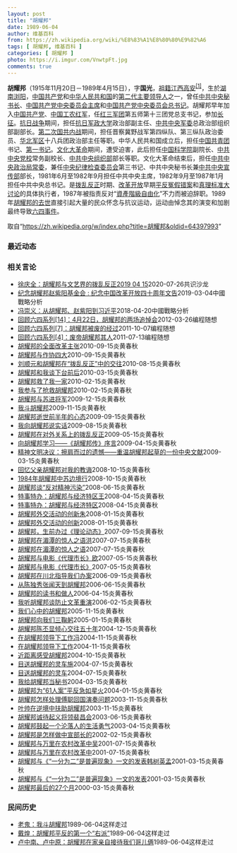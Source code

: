```yaml
---
layout: post
title: "胡耀邦"
date: 1989-06-04
author: 维基百科
from: https://zh.wikipedia.org/wiki/%E8%83%A1%E8%80%80%E9%82%A6
tags: [ 胡耀邦, 维基百科 ]
categories: [ 胡耀邦 ]
photo: https://i.imgur.com/VnwtpFt.jpg
comments: true
---
```

<div class="mw-parser-output"><div id="noteTA-854419da" class="noteTA"><div class="noteTA-local"><div data-noteta-code="zh-tw:身分; zh-cn:身份;"></div></div></div>

<p><b>胡耀邦</b>（1915年11月20日－1989年4月15日），字<b>国光</b>，<a href="/wiki/%E7%A5%96%E7%B1%8D" title="祖籍">祖籍</a><a href="/wiki/%E6%B1%9F%E8%A5%BF%E7%9C%81" title="江西省">江西</a><a href="/wiki/%E9%AB%98%E5%AE%89%E5%B8%82" title="高安市">高安</a><sup id="cite_ref-2" class="reference"><a href="#cite_note-2">[1]</a></sup>，生於<a href="/wiki/%E6%B9%96%E5%8D%97" class="mw-redirect" title="湖南">湖南</a><a href="/wiki/%E6%B5%8F%E9%98%B3" class="mw-redirect" title="浏阳">浏阳</a>，<a href="/wiki/%E4%B8%AD%E5%9B%BD%E5%85%B1%E4%BA%A7%E5%85%9A" title="中国共产党">中国共产党</a>和<a href="/wiki/%E4%B8%AD%E5%8D%8E%E4%BA%BA%E6%B0%91%E5%85%B1%E5%92%8C%E5%9B%BD" title="中华人民共和国">中华人民共和国</a>的<a href="/wiki/%E4%B8%AD%E5%9B%BD%E5%85%B1%E4%BA%A7%E5%85%9A%E9%9B%86%E4%BD%93%E9%A2%86%E5%AF%BC%E5%88%B6%E5%BA%A6" title="中国共产党集体领导制度">第二代</a><a href="/wiki/%E5%85%9A%E5%92%8C%E5%9B%BD%E5%AE%B6%E9%A2%86%E5%AF%BC%E4%BA%BA" title="党和国家领导人">主要领导人</a>之一，曾任<a href="/wiki/%E4%B8%AD%E5%85%B1%E4%B8%AD%E5%A4%AE%E7%A7%98%E4%B9%A6%E9%95%BF" title="中共中央秘书长">中共中央秘书长</a>、<a href="/wiki/%E4%B8%AD%E5%9B%BD%E5%85%B1%E4%BA%A7%E5%85%9A%E4%B8%AD%E5%A4%AE%E5%A7%94%E5%91%98%E4%BC%9A%E4%B8%BB%E5%B8%AD" title="中国共产党中央委员会主席">中国共产党中央委员会主席</a>和<a href="/wiki/%E4%B8%AD%E5%9B%BD%E5%85%B1%E4%BA%A7%E5%85%9A%E4%B8%AD%E5%A4%AE%E5%A7%94%E5%91%98%E4%BC%9A%E6%80%BB%E4%B9%A6%E8%AE%B0" title="中国共产党中央委员会总书记">中国共产党中央委员会总书记</a>。胡耀邦早年加入<a href="/wiki/%E4%B8%AD%E5%9B%BD%E5%85%B1%E4%BA%A7%E5%85%9A" title="中国共产党">中国共产党</a>、<a href="/wiki/%E4%B8%AD%E5%9B%BD%E5%B7%A5%E5%86%9C%E7%BA%A2%E5%86%9B" title="中国工农红军">中国工农红军</a>，任<a href="/wiki/%E7%BA%A2%E4%B8%89%E5%86%9B%E5%9B%A2" class="mw-redirect" title="红三军团">红三军团</a>第五师第十三团党总支书记，参加<a href="/wiki/%E9%95%BF%E5%BE%81" title="长征">长征</a>。<a href="/wiki/%E4%B8%AD%E5%9B%BD%E6%8A%97%E6%97%A5%E6%88%98%E4%BA%89" title="中国抗日战争">抗日战争</a>期间，担任<a href="/wiki/%E6%8A%97%E6%97%A5%E5%86%9B%E6%94%BF%E5%A4%A7%E5%AD%A6" title="抗日军政大学">抗日军政大学</a>政治部副主任、<a href="/wiki/%E4%B8%AD%E5%85%B1%E4%B8%AD%E5%A4%AE%E5%86%9B%E5%A7%94" class="mw-redirect" title="中共中央军委">中共中央军委</a>总政治部组织部副部长。<a href="/wiki/%E7%AC%AC%E4%BA%8C%E6%AC%A1%E5%9B%BD%E5%85%B1%E5%86%85%E6%88%98" title="第二次国共内战">第二次国共内战</a>期间，担任晋察冀野战军第四纵队、第三纵队政治委员、<a href="/wiki/%E5%8D%8E%E5%8C%97%E5%86%9B%E5%8C%BA" title="华北军区">华北军区</a>十八兵团政治部主任等职。中华人民共和国成立后，担任<a href="/wiki/%E4%B8%AD%E5%9B%BD%E5%85%B1%E9%9D%92%E5%9B%A2" class="mw-redirect" title="中国共青团">中国共青团</a>书记、<a href="/wiki/%E7%AC%AC%E4%B8%80%E4%B9%A6%E8%AE%B0_(%E4%B8%AD%E5%9B%BD)" title="第一书记 (中国)">第一书记</a>。<a href="/wiki/%E6%96%87%E5%8C%96%E5%A4%A7%E9%9D%A9%E5%91%BD" title="文化大革命">文化大革命</a>期间，遭受迫害，此后担任<a href="/wiki/%E4%B8%AD%E5%9B%BD%E7%A7%91%E5%AD%A6%E9%99%A2" title="中国科学院">中国科学院</a>副院长、<a href="/wiki/%E4%B8%AD%E5%85%B1%E4%B8%AD%E5%A4%AE%E5%85%9A%E6%A0%A1" title="中共中央党校">中共中央党校</a>常务副校长、<a href="/wiki/%E4%B8%AD%E5%85%B1%E4%B8%AD%E5%A4%AE%E7%BB%84%E7%BB%87%E9%83%A8" class="mw-redirect" title="中共中央组织部">中共中央组织部</a>部长等职。文化大革命结束后，担任<a href="/wiki/%E4%B8%AD%E5%85%B1%E4%B8%AD%E5%A4%AE%E6%94%BF%E6%B2%BB%E5%B1%80%E5%B8%B8%E5%A7%94" class="mw-redirect" title="中共中央政治局常委">中共中央政治局常委</a>，兼任<a href="/wiki/%E4%B8%AD%E5%A4%AE%E7%BA%AA%E5%BE%8B%E6%A3%80%E6%9F%A5%E5%A7%94%E5%91%98%E4%BC%9A" class="mw-redirect" title="中央纪律检查委员会">中央纪律检查委员会</a>第三书记、中共中央秘书长兼<a href="/wiki/%E4%B8%AD%E5%85%B1%E4%B8%AD%E5%A4%AE%E5%AE%A3%E4%BC%A0%E9%83%A8" title="中共中央宣传部">中共中央宣传部</a>部长，1981年6月至1982年9月担任中共中央主席，1982年9月至1987年1月担任中共中央总书记。是<a href="/wiki/%E6%8B%A8%E4%B9%B1%E5%8F%8D%E6%AD%A3" title="拨乱反正">拨乱反正</a>时期、<a href="/wiki/%E6%94%B9%E9%9D%A9%E5%BC%80%E6%94%BE" title="改革开放">改革开放</a>早期<a href="/wiki/%E5%B9%B3%E5%8F%8D%E5%86%A4%E5%81%87%E9%94%99%E6%A1%88" title="平反冤假错案">平反冤假错案</a>和<a href="/wiki/%E7%9C%9F%E7%90%86%E6%A0%87%E5%87%86%E5%A4%A7%E8%AE%A8%E8%AE%BA" title="真理标准大讨论">真理标准大讨论</a>的具体执行者，1987年被指责反对“<a href="/wiki/%E8%B3%87%E7%94%A2%E9%9A%8E%E7%B4%9A%E8%87%AA%E7%94%B1%E5%8C%96" title="資產階級自由化">資產階級自由化</a>”不力而被迫辞职。1989年<a href="/wiki/%E8%83%A1%E8%80%80%E9%82%A6%E4%B9%8B%E6%AD%BB" title="胡耀邦之死">胡耀邦的去世</a>直接引起大量的民众怀念与抗议运动，运动由悼念其的演变和加剧最终导致<a href="/wiki/%E5%85%AD%E5%9B%9B%E4%BA%8B%E4%BB%B6" title="六四事件">六四事件</a>。
</p>
</div><noscript><img src="//zh.wikipedia.org/wiki/Special:CentralAutoLogin/start?type=1x1" alt="" title="" width="1" height="1" style="border: none; position: absolute;"></noscript>
<div class="printfooter">取自“<a dir="ltr" href="https://zh.wikipedia.org/w/index.php?title=胡耀邦&amp;oldid=64397993">https://zh.wikipedia.org/w/index.php?title=胡耀邦&amp;oldid=64397993</a>”</div><div id="recent-news"><h3>最近动态</h3><ul></ul></div><div id="open-opinion"><h3>相关言论</h3><ul><li><a href="https://nodebe4.github.io/opinion/2020-07-26/%E5%BE%90%E5%BA%86%E5%85%A8-%E8%83%A1%E8%80%80%E9%82%A6%E4%B8%8E%E6%96%87%E8%89%BA%E7%95%8C%E7%9A%84%E6%8B%A8%E4%B9%B1%E5%8F%8D%E6%AD%A32019-04-15/" title="共识沙龙">徐庆全：胡耀邦与文艺界的拨乱反正2019 04 15</a><time>2020-07-26</time><a class="tag">共识沙龙</a></li>
<li><a href="https://nodebe4.github.io/opinion/2019-03-04/%E7%BA%AA%E5%BF%B5%E8%83%A1%E8%80%80%E9%82%A6%E8%B5%B5%E7%B4%AB%E9%98%B3%E5%9F%BA%E9%87%91%E4%BC%9A-%E7%BA%AA%E5%BF%B5%E4%B8%AD%E5%9B%BD%E6%94%B9%E9%9D%A9%E5%BC%80%E6%94%BE%E5%9B%9B%E5%8D%81%E5%91%A8%E5%B9%B4%E6%96%87%E5%91%8A/" title="">纪念胡耀邦赵紫阳基金会 : 纪念中国改革开放四十周年文告</a><time>2019-03-04</time><a class="tag">中國戰略分析</a></li>
<li><a href="https://nodebe4.github.io/opinion/2018-04-20/%E5%86%AF%E5%B4%87%E4%B9%89-%E4%BB%8E%E8%83%A1%E8%80%80%E9%82%A6-%E8%B5%B5%E7%B4%AB%E9%98%B3%E5%88%B0%E4%B9%A0%E8%BF%91%E5%B9%B3/" title="冯崇义">冯崇义：从胡耀邦、赵紫阳到习近平</a><time>2018-04-20</time><a class="tag">中國戰略分析</a></li>
<li><a href="https://nodebe4.github.io/opinion/2012-03-26/%E5%9B%9E%E9%A1%BE%E5%85%AD%E5%9B%9B%E7%B3%BB%E5%88%97-14-4%E6%9C%8822%E6%97%A5-%E8%83%A1%E8%80%80%E9%82%A6%E7%9A%84%E4%B8%A4%E5%9C%BA%E8%BF%BD%E6%82%BC%E4%BC%9A/" title="编程随想">回顾六四系列[14]：4月22日，胡耀邦的两场追悼会</a><time>2012-03-26</time><a class="tag">编程随想</a></li>
<li><a href="https://nodebe4.github.io/opinion/2011-10-07/%E5%9B%9E%E9%A1%BE%E5%85%AD%E5%9B%9B%E7%B3%BB%E5%88%97-7-%E8%83%A1%E8%80%80%E9%82%A6%E8%A2%AB%E5%BA%9F%E7%9A%84%E7%BB%8F%E8%BF%87/" title="编程随想">回顾六四系列[7]：胡耀邦被废的经过</a><time>2011-10-07</time><a class="tag">编程随想</a></li>
<li><a href="https://nodebe4.github.io/opinion/2011-07-13/%E5%9B%9E%E9%A1%BE%E5%85%AD%E5%9B%9B%E7%B3%BB%E5%88%97-4-%E5%BA%9F%E5%B8%9D%E8%83%A1%E8%80%80%E9%82%A6%E5%85%B6%E4%BA%BA/" title="编程随想">回顾六四系列[4]：废帝胡耀邦其人</a><time>2011-07-13</time><a class="tag">编程随想</a></li>
<li><a href="https://nodebe4.github.io/opinion/2010-09-15/%E8%83%A1%E8%80%80%E9%82%A6%E7%9A%84%E5%85%A8%E9%9D%A2%E6%94%B9%E9%9D%A9%E4%B8%BB%E5%BC%A0/" title="">胡耀邦的全面改革主张</a><time>2010-09-15</time><a class="tag">炎黄春秋</a></li>
<li><a href="https://nodebe4.github.io/opinion/2010-09-15/%E8%83%A1%E8%80%80%E9%82%A6%E4%B8%8E%E4%BD%9C%E5%8D%8F%E5%9B%9B%E5%A4%A7/" title="">胡耀邦与作协四大</a><time>2010-09-15</time><a class="tag">炎黄春秋</a></li>
<li><a href="https://nodebe4.github.io/opinion/2010-08-15/%E5%88%98%E9%A1%BA%E5%85%83%E5%92%8C%E8%83%A1%E8%80%80%E9%82%A6%E5%9C%A8-%E6%8B%A8%E4%B9%B1%E5%8F%8D%E6%AD%A3-%E4%B8%AD%E7%9A%84%E4%BA%A4%E5%BE%80/" title="">刘顺元和胡耀邦在“拨乱反正”中的交往</a><time>2010-08-15</time><a class="tag">炎黄春秋</a></li>
<li><a href="https://nodebe4.github.io/opinion/2010-03-15/%E8%83%A1%E8%80%80%E9%82%A6%E5%92%8C%E6%88%91%E8%B0%88%E4%B8%8B%E5%8F%B0%E5%89%8D%E5%90%8E/" title="刘崇文">胡耀邦和我谈下台前后</a><time>2010-03-15</time><a class="tag">炎黄春秋</a></li>
<li><a href="https://nodebe4.github.io/opinion/2010-02-15/%E8%83%A1%E8%80%80%E9%82%A6%E6%95%91%E4%BA%86%E6%88%91%E4%B8%80%E5%AE%B6/" title="姜达雅">胡耀邦救了我一家</a><time>2010-02-15</time><a class="tag">炎黄春秋</a></li>
<li><a href="https://nodebe4.github.io/opinion/2010-02-15/%E6%88%91%E5%8F%82%E4%B8%8E%E4%BA%86%E6%8A%A2%E6%95%91%E8%83%A1%E8%80%80%E9%82%A6/" title="王敏清">我参与了抢救胡耀邦</a><time>2010-02-15</time><a class="tag">炎黄春秋</a></li>
<li><a href="https://nodebe4.github.io/opinion/2009-12-15/%E8%83%A1%E8%80%80%E9%82%A6%E4%B8%8E%E8%8B%8F%E8%BF%9B%E5%B0%86%E5%86%9B/" title="钱江">胡耀邦与苏进将军</a><time>2009-12-15</time><a class="tag">炎黄春秋</a></li>
<li><a href="https://nodebe4.github.io/opinion/2009-11-15/%E6%88%91%E6%96%97%E8%83%A1%E8%80%80%E9%82%A6/" title="老 鬼">我斗胡耀邦</a><time>2009-11-15</time><a class="tag">炎黄春秋</a></li>
<li><a href="https://nodebe4.github.io/opinion/2009-09-15/%E8%83%A1%E8%80%80%E9%82%A6%E9%80%9D%E4%B8%96%E5%89%8D%E5%8D%8A%E5%B9%B4%E7%9A%84%E5%BF%83%E6%80%81/" title="刘崇文">胡耀邦逝世前半年的心态</a><time>2009-09-15</time><a class="tag">炎黄春秋</a></li>
<li><a href="https://nodebe4.github.io/opinion/2009-08-15/%E6%88%91%E5%90%91%E8%83%A1%E8%80%80%E9%82%A6%E8%AF%B4%E5%AE%9E%E8%AF%9D/" title="王敏清">我向胡耀邦说实话</a><time>2009-08-15</time><a class="tag">炎黄春秋</a></li>
<li><a href="https://nodebe4.github.io/opinion/2009-05-15/%E8%83%A1%E8%80%80%E9%82%A6%E5%9C%A8%E5%AF%B9%E5%A4%96%E5%85%B3%E7%B3%BB%E4%B8%8A%E7%9A%84%E6%8B%A8%E4%B9%B1%E5%8F%8D%E6%AD%A3/" title="宋以敏">胡耀邦在对外关系上的拨乱反正</a><time>2009-05-15</time><a class="tag">炎黄春秋</a></li>
<li><a href="https://nodebe4.github.io/opinion/2009-04-15/%E5%90%91%E8%83%A1%E8%80%80%E9%82%A6%E5%AD%A6%E4%B9%A0-%E8%83%A1%E8%80%80%E9%82%A6%E4%BC%A0-%E5%BA%8F%E8%A8%80/" title="李　锐">向胡耀邦学习——《胡耀邦传》序言</a><time>2009-04-15</time><a class="tag">炎黄春秋</a></li>
<li><a href="https://nodebe4.github.io/opinion/2009-03-15/%E7%B2%BE%E7%A5%9E%E6%96%87%E6%98%8E%E5%86%B3%E8%AE%AE-%E6%93%A6%E8%82%A9%E8%80%8C%E8%BF%87%E7%9A%84%E9%81%97%E6%86%BE-%E9%87%8D%E6%B8%A9%E8%83%A1%E8%80%80%E9%82%A6%E8%B5%B7%E8%8D%89%E7%9A%84%E4%B8%80%E4%BB%BD%E4%B8%AD%E5%A4%AE%E6%96%87%E7%8C%AE/" title="冯兰瑞">精神文明决议：擦肩而过的遗憾——重温胡耀邦起草的一份中央文献</a><time>2009-03-15</time><a class="tag">炎黄春秋</a></li>
<li><a href="https://nodebe4.github.io/opinion/2008-10-15/%E5%9B%9E%E5%BF%86%E7%88%B6%E4%BA%B2%E8%83%A1%E8%80%80%E9%82%A6%E5%AF%B9%E6%88%91%E7%9A%84%E6%95%99%E8%AF%B2/" title="胡德平">回忆父亲胡耀邦对我的教诲</a><time>2008-10-15</time><a class="tag">炎黄春秋</a></li>
<li><a href="https://nodebe4.github.io/opinion/2008-10-15/1984%E5%B9%B4%E8%83%A1%E8%80%80%E9%82%A6%E4%B8%AD%E8%8B%8F%E8%BE%B9%E5%A2%83%E8%A1%8C/" title="张持坚">1984年胡耀邦中苏边境行</a><time>2008-10-15</time><a class="tag">炎黄春秋</a></li>
<li><a href="https://nodebe4.github.io/opinion/2008-06-15/%E8%83%A1%E8%80%80%E9%82%A6%E8%B0%88-%E5%8F%8D%E5%AF%B9%E7%B2%BE%E7%A5%9E%E6%B1%A1%E6%9F%93/" title="魏久明">胡耀邦谈“反对精神污染”</a><time>2008-06-15</time><a class="tag">炎黄春秋</a></li>
<li><a href="https://nodebe4.github.io/opinion/2008-04-15/%E7%89%B9%E4%BA%8B%E7%89%B9%E5%8A%9E-%E8%83%A1%E8%80%80%E9%82%A6%E4%B8%8E%E7%BB%8F%E6%B5%8E%E7%89%B9%E5%8C%BA%E7%8E%8B/" title="王　硕">特事特办：胡耀邦与经济特区王</a><time>2008-04-15</time><a class="tag">炎黄春秋</a></li>
<li><a href="https://nodebe4.github.io/opinion/2008-04-15/%E7%89%B9%E4%BA%8B%E7%89%B9%E5%8A%9E-%E8%83%A1%E8%80%80%E9%82%A6%E4%B8%8E%E7%BB%8F%E6%B5%8E%E7%89%B9%E5%8C%BA/" title="王　硕">特事特办：胡耀邦与经济特区</a><time>2008-04-15</time><a class="tag">炎黄春秋</a></li>
<li><a href="https://nodebe4.github.io/opinion/2008-01-15/%E8%83%A1%E8%80%80%E9%82%A6%E5%A4%96%E4%BA%A4%E6%B4%BB%E5%8A%A8%E7%9A%84%E5%88%9B%E6%96%B0%E6%9C%B1/" title="朱　良">胡耀邦外交活动的创新朱</a><time>2008-01-15</time><a class="tag">炎黄春秋</a></li>
<li><a href="https://nodebe4.github.io/opinion/2008-01-15/%E8%83%A1%E8%80%80%E9%82%A6%E5%A4%96%E4%BA%A4%E6%B4%BB%E5%8A%A8%E7%9A%84%E5%88%9B%E6%96%B0/" title="朱　良">胡耀邦外交活动的创新</a><time>2008-01-15</time><a class="tag">炎黄春秋</a></li>
<li><a href="https://nodebe4.github.io/opinion/2007-09-15/%E8%83%A1%E8%80%80%E9%82%A6-%E7%94%9F%E5%89%8D%E5%8A%9E%E8%BF%87-%E7%90%86%E8%AE%BA%E5%8A%A8%E6%80%81/" title="郭宇宽">胡耀邦，生前办过《理论动态》</a><time>2007-09-15</time><a class="tag">炎黄春秋</a></li>
<li><a href="https://nodebe4.github.io/opinion/2007-07-15/%E8%83%A1%E8%80%80%E9%82%A6%E5%9C%A8%E6%B9%84%E6%BD%AD%E7%9A%84%E6%83%8A%E4%BA%BA%E4%B9%8B%E8%AF%AD%E6%B4%AA/" title="洪　星">胡耀邦在湄潭的惊人之语洪</a><time>2007-07-15</time><a class="tag">炎黄春秋</a></li>
<li><a href="https://nodebe4.github.io/opinion/2007-07-15/%E8%83%A1%E8%80%80%E9%82%A6%E5%9C%A8%E6%B9%84%E6%BD%AD%E7%9A%84%E6%83%8A%E4%BA%BA%E4%B9%8B%E8%AF%AD/" title="洪　星">胡耀邦在湄潭的惊人之语</a><time>2007-07-15</time><a class="tag">炎黄春秋</a></li>
<li><a href="https://nodebe4.github.io/opinion/2007-05-15/%E8%83%A1%E8%80%80%E9%82%A6%E4%B8%8E%E7%94%B5%E5%BD%B1-%E4%BB%A3%E7%90%86%E5%B8%82%E9%95%BF-%E6%AC%A7/" title="欧　初">胡耀邦与电影《代理市长》欧</a><time>2007-05-15</time><a class="tag">炎黄春秋</a></li>
<li><a href="https://nodebe4.github.io/opinion/2007-05-15/%E8%83%A1%E8%80%80%E9%82%A6%E4%B8%8E%E7%94%B5%E5%BD%B1-%E4%BB%A3%E7%90%86%E5%B8%82%E9%95%BF/" title="欧　初">胡耀邦与电影《代理市长》</a><time>2007-05-15</time><a class="tag">炎黄春秋</a></li>
<li><a href="https://nodebe4.github.io/opinion/2006-09-15/%E8%83%A1%E8%80%80%E9%82%A6%E5%9C%A8%E5%B7%9D%E5%8C%97%E6%8C%87%E5%AF%BC%E6%88%91%E4%BB%AC%E5%8A%9E%E6%A1%88/" title="杨宗贤">胡耀邦在川北指导我们办案</a><time>2006-09-15</time><a class="tag">炎黄春秋</a></li>
<li><a href="https://nodebe4.github.io/opinion/2006-06-15/%E4%BB%8E%E9%99%88%E7%8B%AC%E7%A7%80%E5%BC%A0%E9%97%BB%E5%A4%A9%E5%88%B0%E8%83%A1%E8%80%80%E9%82%A6/" title="何　方">从陈独秀张闻天到胡耀邦</a><time>2006-06-15</time><a class="tag">炎黄春秋</a></li>
<li><a href="https://nodebe4.github.io/opinion/2006-04-15/%E8%83%A1%E8%80%80%E9%82%A6%E7%9A%84%E8%AF%BB%E4%B9%A6%E5%92%8C%E5%81%9A%E4%BA%BA/" title="江　唯">胡耀邦的读书和做人</a><time>2006-04-15</time><a class="tag">炎黄春秋</a></li>
<li><a href="https://nodebe4.github.io/opinion/2006-02-15/%E6%88%91%E5%90%AC%E8%83%A1%E8%80%80%E9%82%A6%E8%B0%88%E9%98%B2%E6%AD%A2%E6%96%87%E9%9D%A9%E9%87%8D%E6%BC%94/" title="张治宇">我听胡耀邦谈防止文革重演</a><time>2006-02-15</time><a class="tag">炎黄春秋</a></li>
<li><a href="https://nodebe4.github.io/opinion/2005-11-15/%E6%88%91%E4%BB%AC%E5%BF%83%E4%B8%AD%E7%9A%84%E8%83%A1%E8%80%80%E9%82%A6/" title="田纪云等">我们心中的胡耀邦</a><time>2005-11-15</time><a class="tag">炎黄春秋</a></li>
<li><a href="https://nodebe4.github.io/opinion/2005-01-15/%E8%83%A1%E8%80%80%E9%82%A6%E5%90%91%E6%88%91%E4%BB%AC%E4%B8%89%E9%9E%A0%E8%BA%AC/" title="陈　模">胡耀邦向我们三鞠躬</a><time>2005-01-15</time><a class="tag">炎黄春秋</a></li>
<li><a href="https://nodebe4.github.io/opinion/2004-12-15/%E8%83%A1%E8%80%80%E9%82%A6%E9%99%88%E4%B8%95%E6%98%BE%E5%80%BE%E5%BF%83%E4%BA%A4%E5%BE%80%E4%BA%94%E5%8D%81%E5%B9%B4/" title="胡德平">胡耀邦陈丕显倾心交往五十年</a><time>2004-12-15</time><a class="tag">炎黄春秋</a></li>
<li><a href="https://nodebe4.github.io/opinion/2004-11-15/%E5%9C%A8%E8%83%A1%E8%80%80%E9%82%A6%E9%A2%86%E5%AF%BC%E4%B8%8B%E5%B7%A5%E4%BD%9C%E5%86%AF/" title="冯　征">在胡耀邦领导下工作冯</a><time>2004-11-15</time><a class="tag">炎黄春秋</a></li>
<li><a href="https://nodebe4.github.io/opinion/2004-11-15/%E5%9C%A8%E8%83%A1%E8%80%80%E9%82%A6%E9%A2%86%E5%AF%BC%E4%B8%8B%E5%B7%A5%E4%BD%9C/" title="冯　征">在胡耀邦领导下工作</a><time>2004-11-15</time><a class="tag">炎黄春秋</a></li>
<li><a href="https://nodebe4.github.io/opinion/2004-10-15/%E8%BF%91%E8%B7%9D%E7%A6%BB%E6%84%9F%E5%8F%97%E8%83%A1%E8%80%80%E9%82%A6/" title="田纪云">近距离感受胡耀邦</a><time>2004-10-15</time><a class="tag">炎黄春秋</a></li>
<li><a href="https://nodebe4.github.io/opinion/2004-07-15/%E7%9B%AE%E9%80%81%E8%83%A1%E8%80%80%E9%82%A6%E7%9A%84%E7%81%B5%E8%BD%A6%E6%96%BD/" title="施　亮">目送胡耀邦的灵车施</a><time>2004-07-15</time><a class="tag">炎黄春秋</a></li>
<li><a href="https://nodebe4.github.io/opinion/2004-07-15/%E7%9B%AE%E9%80%81%E8%83%A1%E8%80%80%E9%82%A6%E7%9A%84%E7%81%B5%E8%BD%A6/" title="施　亮">目送胡耀邦的灵车</a><time>2004-07-15</time><a class="tag">炎黄春秋</a></li>
<li><a href="https://nodebe4.github.io/opinion/2004-03-15/%E6%88%91%E7%BB%99%E8%83%A1%E8%80%80%E9%82%A6%E5%BD%93%E7%A7%98%E4%B9%A6/" title="曹治雄">我给胡耀邦当秘书</a><time>2004-03-15</time><a class="tag">炎黄春秋</a></li>
<li><a href="https://nodebe4.github.io/opinion/2004-01-15/%E8%83%A1%E8%80%80%E9%82%A6%E4%B8%BA-61%E4%BA%BA%E6%A1%88-%E5%B9%B3%E5%8F%8D%E6%80%A5%E5%A6%82%E6%98%9F%E7%81%AB/" title="曾彦修">胡耀邦为“61人案”平反急如星火</a><time>2004-01-15</time><a class="tag">炎黄春秋</a></li>
<li><a href="https://nodebe4.github.io/opinion/2003-11-15/%E8%83%A1%E8%80%80%E9%82%A6%E6%80%8E%E6%A0%B7%E5%A4%84%E7%90%86%E5%82%85%E8%81%AA%E5%9B%9E%E5%9B%BD%E6%BC%94%E5%A5%8F%E9%97%AE%E9%A2%98/" title="李春光">胡耀邦怎样处理傅聪回国演奏问题</a><time>2003-11-15</time><a class="tag">炎黄春秋</a></li>
<li><a href="https://nodebe4.github.io/opinion/2003-11-15/%E5%8F%B6%E5%B8%85%E5%9C%A8%E9%80%86%E5%A2%83%E4%B8%AD%E6%89%B6%E5%8A%A9%E8%83%A1%E8%80%80%E9%82%A6/" title="严如平">叶帅在逆境中扶助胡耀邦</a><time>2003-11-15</time><a class="tag">炎黄春秋</a></li>
<li><a href="https://nodebe4.github.io/opinion/2003-06-15/%E8%83%A1%E8%80%80%E9%82%A6%E8%AF%9A%E5%BE%85%E8%B5%B7%E4%B9%89%E5%B0%86%E9%A2%86%E8%A3%B4%E6%98%8C%E4%BC%9A/" title="廖伯康">胡耀邦诚待起义将领裴昌会</a><time>2003-06-15</time><a class="tag">炎黄春秋</a></li>
<li><a href="https://nodebe4.github.io/opinion/2003-04-15/%E8%83%A1%E8%80%80%E9%82%A6%E9%BC%93%E8%B5%B7%E4%B8%80%E4%B8%AA%E6%B2%A6%E8%90%BD%E4%BA%BA%E7%9A%84%E7%94%9F%E6%B4%BB%E5%8B%87%E6%B0%94/" title="王金锐">胡耀邦鼓起一个沦落人的生活勇气</a><time>2003-04-15</time><a class="tag">炎黄春秋</a></li>
<li><a href="https://nodebe4.github.io/opinion/2002-02-15/%E8%83%A1%E8%80%80%E9%82%A6%E6%98%AF%E6%80%8E%E6%A0%B7%E5%81%9A%E4%B8%AD%E5%AE%A3%E9%83%A8%E9%95%BF%E7%9A%84/" title="郑仲兵">胡耀邦是怎样做中宣部长的</a><time>2002-02-15</time><a class="tag">炎黄春秋</a></li>
<li><a href="https://nodebe4.github.io/opinion/2001-07-15/%E8%83%A1%E8%80%80%E9%82%A6%E4%B8%8E%E4%B8%87%E9%87%8C%E5%9C%A8%E5%86%9C%E6%9D%91%E6%94%B9%E9%9D%A9%E4%B8%AD%E5%90%B4/" title="吴　象">胡耀邦与万里在农村改革中吴</a><time>2001-07-15</time><a class="tag">炎黄春秋</a></li>
<li><a href="https://nodebe4.github.io/opinion/2001-07-15/%E8%83%A1%E8%80%80%E9%82%A6%E4%B8%8E%E4%B8%87%E9%87%8C%E5%9C%A8%E5%86%9C%E6%9D%91%E6%94%B9%E9%9D%A9%E4%B8%AD/" title="吴　象">胡耀邦与万里在农村改革中</a><time>2001-07-15</time><a class="tag">炎黄春秋</a></li>
<li><a href="https://nodebe4.github.io/opinion/2001-03-15/%E8%83%A1%E8%80%80%E9%82%A6%E4%B8%8E-%E4%B8%80%E5%88%86%E4%B8%BA%E4%BA%8C-%E6%98%AF%E6%99%AE%E9%81%8D%E7%8E%B0%E8%B1%A1-%E4%B8%80%E6%96%87%E7%9A%84%E5%8F%91%E8%A1%A8%E9%9F%A9%E6%A0%91%E8%8B%B1%E5%AD%9F/" title="韩树英　孟　凡">胡耀邦与《“一分为二”是普遍现象》一文的发表韩树英孟</a><time>2001-03-15</time><a class="tag">炎黄春秋</a></li>
<li><a href="https://nodebe4.github.io/opinion/2001-03-15/%E8%83%A1%E8%80%80%E9%82%A6%E4%B8%8E-%E4%B8%80%E5%88%86%E4%B8%BA%E4%BA%8C-%E6%98%AF%E6%99%AE%E9%81%8D%E7%8E%B0%E8%B1%A1-%E4%B8%80%E6%96%87%E7%9A%84%E5%8F%91%E8%A1%A8/" title="韩树英　孟　凡">胡耀邦与《“一分为二”是普遍现象》一文的发表</a><time>2001-03-15</time><a class="tag">炎黄春秋</a></li>
<li><a href="https://nodebe4.github.io/opinion/2000-03-15/%E8%83%A1%E8%80%80%E9%82%A6%E6%9C%80%E5%90%8E%E7%9A%8427%E4%B8%AA%E6%9C%88/" title="张黎群">胡耀邦最后的27个月</a><time>2000-03-15</time><a class="tag">炎黄春秋</a></li>
</ul></div><div id="mjls-record"><h3>民间历史</h3><ul><li><a href="https://nodebe4.github.io/mjlsh/1989-06-04/%E8%80%81%E9%AC%BC-%E6%88%91%E6%96%97%E8%83%A1%E8%80%80%E9%82%A6/" title="老鬼">老鬼：我斗胡耀邦</a><time>1989-06-04</time><a class="tag">这样走过</a></li>
<li><a href="https://nodebe4.github.io/mjlsh/1989-06-04/%E6%88%B4%E7%85%8C-%E8%83%A1%E8%80%80%E9%82%A6%E5%B9%B3%E5%8F%8D%E7%9A%84%E7%AC%AC%E4%B8%80%E4%B8%AA-%E5%8F%B3%E6%B4%BE/" title="戴煌">戴煌：胡耀邦平反的第一个“右派”</a><time>1989-06-04</time><a class="tag">这样走过</a></li>
<li><a href="https://nodebe4.github.io/mjlsh/1989-06-04/%E5%8D%A2%E4%B8%AD%E5%8D%97-%E5%8D%A2%E4%B8%AD%E5%8E%9F-%E8%83%A1%E8%80%80%E9%82%A6%E5%9C%A8%E5%AE%B6%E4%BA%B2%E8%87%AA%E6%8E%A5%E5%BE%85%E6%88%91%E4%BB%AC%E5%93%A5%E5%84%BF%E4%BF%A9/" title="卢中南、卢中原">卢中南、卢中原：胡耀邦在家亲自接待我们哥儿俩</a><time>1989-06-04</time><a class="tag">这样走过</a></li>
</ul></div>